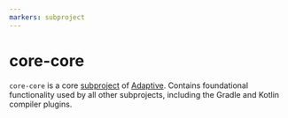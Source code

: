 ```yaml
---
markers: subproject
---
```


# core-core

`core-core` is a core [subproject](def://) of [Adaptive](def://). Contains foundational 
functionality used by all other subprojects, including the Gradle and Kotlin compiler plugins.